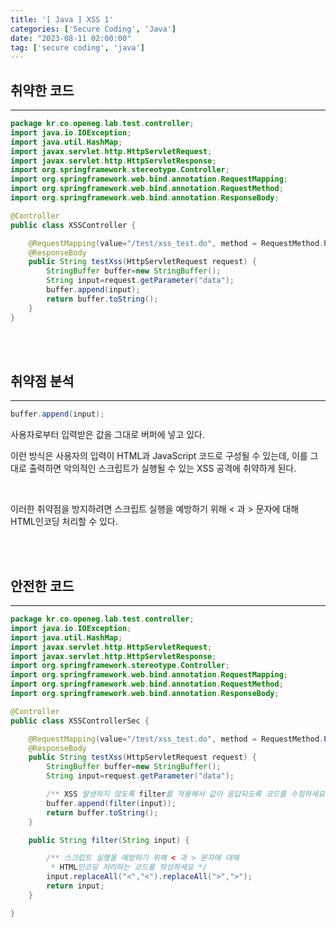 ```yaml
---
title: '[ Java ] XSS 1'
categories: ['Secure Coding', 'Java']
date: "2023-08-11 02:00:00"
tag: ['secure coding', 'java']
---
```

## **취약한 코드**

---

```java
package kr.co.openeg.lab.test.controller;
import java.io.IOException;
import java.util.HashMap;
import javax.servlet.http.HttpServletRequest;
import javax.servlet.http.HttpServletResponse;
import org.springframework.stereotype.Controller;
import org.springframework.web.bind.annotation.RequestMapping;
import org.springframework.web.bind.annotation.RequestMethod;
import org.springframework.web.bind.annotation.ResponseBody;

@Controller
public class XSSController {

	@RequestMapping(value="/test/xss_test.do", method = RequestMethod.POST)
	@ResponseBody
	public String testXss(HttpServletRequest request) {
		StringBuffer buffer=new StringBuffer();
		String input=request.getParameter("data");
		buffer.append(input);
        return buffer.toString();
	}
}	 
```

<br>
<br>

## **취약점 분석**

---

```java
buffer.append(input);
```

사용자로부터 입력받은 값을 그대로 버퍼에 넣고 있다.

이런 방식은 사용자의 입력이 HTML과 JavaScript 코드로 구성될 수 있는데, 이를 그대로 출력하면 악의적인 스크립트가 실행될 수 있는 XSS 공격에 취약하게 된다.

<br>

이러한 취약점을 방지하려면 스크립트 실행을 예방하기 위해 < 과 > 문자에 대해 HTML인코딩 처리할 수 있다.

<br>
<br>

## **안전한 코드**

---

```java
package kr.co.openeg.lab.test.controller;
import java.io.IOException;
import java.util.HashMap;
import javax.servlet.http.HttpServletRequest;
import javax.servlet.http.HttpServletResponse;
import org.springframework.stereotype.Controller;
import org.springframework.web.bind.annotation.RequestMapping;
import org.springframework.web.bind.annotation.RequestMethod;
import org.springframework.web.bind.annotation.ResponseBody;

@Controller
public class XSSControllerSec {

	@RequestMapping(value="/test/xss_test.do", method = RequestMethod.POST)
	@ResponseBody
	public String testXss(HttpServletRequest request) {
		StringBuffer buffer=new StringBuffer();
		String input=request.getParameter("data");

		/** XSS 발생하지 않도록 filter를 적용해서 값이 응답되도록 코드를 수정하세요 */
		buffer.append(filter(input));
        return buffer.toString();
	}

	public String filter(String input) {

		/** 스크립트 실행을 예방하기 위해 < 과 > 문자에 대해 
		 * HTML인코딩 처리하는 코드를 작성하세요 */
		input.replaceAll("<","<").replaceAll(">",">");
		return input;
	}

}

```
